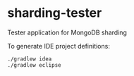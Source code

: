# sharding-tester
Tester application for MongoDB sharding

To generate IDE project definitions:

    ./gradlew idea
    ./gradlew eclipse
